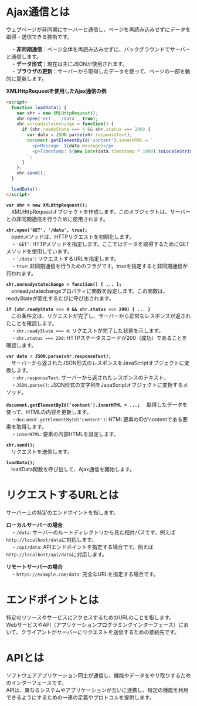# Ajax通信とは
ウェブページが非同期にサーバーと通信し、ページを再読み込みせずにデータを取得・送信できる技術です。  
  
　・**非同期通信**：ページ全体を再読み込みせずに、バックグラウンドでサーバーと通信します。  
　・**データ形式**：現在は主にJSONが使用されます。  
　・**ブラウザの更新**：サーバーから取得したデータを使って、ページの一部を動的に更新します。  
  
**XMLHttpRequestを使用したAjax通信の例**
```html
<script>
  function loadData() {
    var xhr = new XMLHttpRequest();
    xhr.open('GET', '/data', true);
    xhr.onreadystatechange = function() {
      if (xhr.readyState === 4 && xhr.status === 200) {
        var data = JSON.parse(xhr.responseText);
        document.getElementById('content').innerHTML = `
          <p>Message: ${data.message}</p>
          <p>Timestamp: ${new Date(data.timestamp * 1000).toLocaleString()}</p>
        `;
      }
    };
    xhr.send();
  }

  loadData();
</script>
```
  
**`var xhr = new XMLHttpRequest();`**  
　XMLHttpRequestオブジェクトを作成します。このオブジェクトは、サーバーとの非同期通信を行うために使用されます。  
  
**`xhr.open('GET', '/data', true);`**  
　openメソッドは、HTTPリクエストを初期化します。  
　・`'GET'`: HTTPメソッドを指定します。ここではデータを取得するためにGETメソッドを使用しています。  
　・`'/data'`: リクエストするURLを指定します。  
　・`true`: 非同期通信を行うためのフラグです。trueを指定すると非同期通信が行われます。  
  
**`xhr.onreadystatechange = function() { ... };`**  
　onreadystatechangeプロパティに関数を設定します。この関数は、readyStateが変化するたびに呼び出されます。  
  
**`if (xhr.readyState === 4 && xhr.status === 200) { ... }`**  
　この条件文は、リクエストが完了し、サーバーから正常なレスポンスが返されたことを確認します。  
　・`xhr.readyState === 4`: リクエストが完了した状態を示します。  
　・`xhr.status === 200`: HTTPステータスコードが200（成功）であることを確認します。  
  
**`var data = JSON.parse(xhr.responseText);`**  
　サーバーから返されたJSON形式のレスポンスをJavaScriptオブジェクトに変換します。  
　・`xhr.responseText`: サーバーから返されたレスポンスのテキスト。  
　・`JSON.parse()`: JSON形式の文字列をJavaScriptオブジェクトに変換するメソッド。  
  
**`document.getElementById('content').innerHTML = ...;`**
　取得したデータを使って、HTMLの内容を更新します。  
　・`document.getElementById('content')`: HTML要素のIDがcontentである要素を取得します。  
　・`innerHTML`: 要素の内部HTMLを設定します。  
  
**`xhr.send();`**  
　リクエストを送信します。  
  
**`loadData();`**  
　loadData関数を呼び出して、Ajax通信を開始します。  

# リクエストするURLとは
サーバー上の特定のエンドポイントを指します。  
  
**ローカルサーバーの場合**  
　・`/data`: サーバーのルートディレクトリから見た相対パスです。例えば`http://localhost/data`に対応します。  
　・`/api/data`: APIエンドポイントを指定する場合です。例えば`http://localhost/api/data`に対応します。  
  
**リモートサーバーの場合**  
　・`https://example.com/data`: 完全なURLを指定する場合です。

# エンドポイントとは
特定のリソースやサービスにアクセスするためのURLのことを指します。  
WebサービスやAPI（アプリケーションプログラミングインターフェース）において、クライアントがサーバーにリクエストを送信するための接続先です。

# APIとは
ソフトウェアアプリケーション同士が通信し、機能やデータをやり取りするためのインターフェースです。  
APIは、異なるシステムやアプリケーションが互いに連携し、特定の機能を利用できるようにするための一連の定義やプロトコルを提供します。
